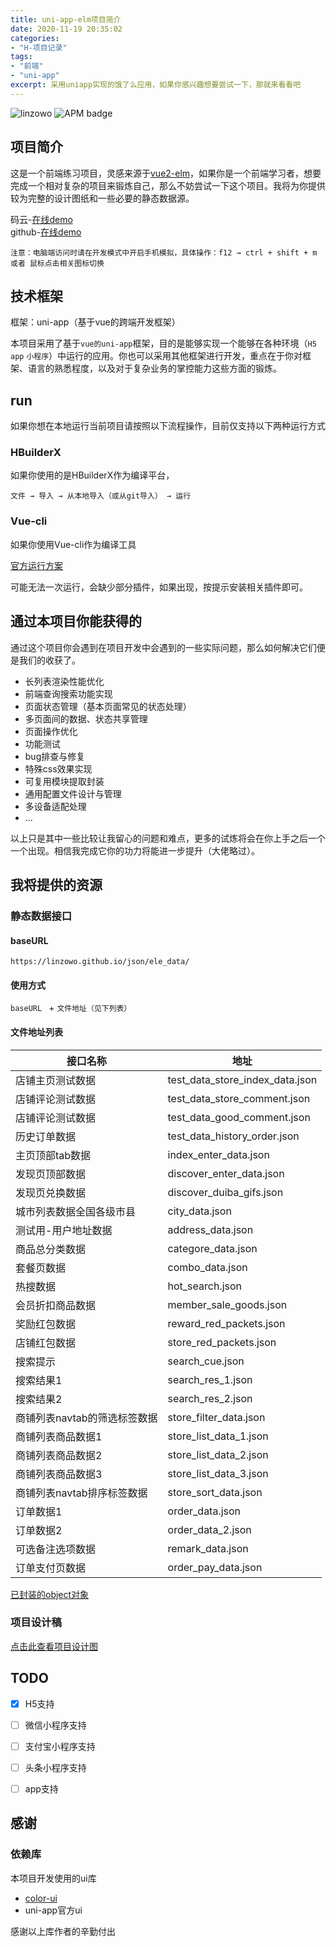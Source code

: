 ```yaml
---
title: uni-app-elm项目简介
date: 2020-11-19 20:35:02
categories:
- "H-项目记录"
tags:
- "前端"
- "uni-app"
excerpt: 采用uniapp实现的饿了么应用，如果你感兴趣想要尝试一下，那就来看看吧
---
```




<img src="https://img.shields.io/badge/build-linzowo-brightgreen" alt="linzowo">

<img alt="APM badge" src="https://img.shields.io/badge/license-MIT-green">

## 项目简介
这是一个前端练习项目，灵感来源于[vue2-elm](https://github.com/bailicangdu/vue2-elm)，如果你是一个前端学习者，想要完成一个相对复杂的项目来锻炼自己，那么不妨尝试一下这个项目。我将为你提供较为完整的设计图纸和一些必要的静态数据源。

码云-[在线demo](https://linzowo.gitee.io/h5/elm-uniapp/)  
github-[在线demo](https://linzowo.github.io/h5/elm-uniapp/)  

`注意：电脑端访问时请在开发模式中开启手机模拟，具体操作：f12 → ctrl + shift + m 或者 鼠标点击相关图标切换`



## 技术框架
框架：uni-app（基于vue的跨端开发框架）

本项目采用了基于`vue的uni-app`框架，目的是能够实现一个能够在各种环境（`H5` `app` `小程序`）中运行的应用。你也可以采用其他框架进行开发，重点在于你对框架、语言的熟悉程度，以及对于复杂业务的掌控能力这些方面的锻炼。



## run

如果你想在本地运行当前项目请按照以下流程操作，目前仅支持以下两种运行方式

### HBuilderX

如果你使用的是HBuilderX作为编译平台，

`文件 → 导入 → 从本地导入（或从git导入） → 运行`

### Vue-cli

如果你使用Vue-cli作为编译工具

[官方运行方案](https://uniapp.dcloud.io/quickstart?id=_2-%e9%80%9a%e8%bf%87vue-cli%e5%91%bd%e4%bb%a4%e8%a1%8c)

可能无法一次运行，会缺少部分插件，如果出现，按提示安装相关插件即可。



## 通过本项目你能获得的

通过这个项目你会遇到在项目开发中会遇到的一些实际问题，那么如何解决它们便是我们的收获了。

+ 长列表渲染性能优化
+ 前端查询搜索功能实现
+ 页面状态管理（基本页面常见的状态处理）
+ 多页面间的数据、状态共享管理
+ 页面操作优化
+ 功能测试
+ bug排查与修复
+ 特殊css效果实现
+ 可复用模块提取封装
+ 通用配置文件设计与管理
+ 多设备适配处理
+ ...

以上只是其中一些比较让我留心的问题和难点，更多的试炼将会在你上手之后一个一个出现。相信我完成它你的功力将能进一步提升（大佬略过）。



## 我将提供的资源

### 静态数据接口

#### baseURL

`https://linzowo.github.io/json/ele_data/`

#### 使用方式

`baseURL ` + `文件地址（见下列表）`

#### 文件地址列表

| 接口名称 | 地址 |
| ---- | ---- |
|店铺主页测试数据      |test_data_store_index_data.json      |
|店铺评论测试数据      |test_data_store_comment.json      |
|店铺评论测试数据      |test_data_good_comment.json      |
|历史订单数据      |test_data_history_order.json      |
|主页顶部tab数据      |index_enter_data.json      |
|发现页顶部数据      |discover_enter_data.json      |
|发现页兑换数据      |discover_duiba_gifs.json      |
|城市列表数据全国各级市县      |city_data.json      |
|测试用-用户地址数据      | address_data.json |
|商品总分类数据      |categore_data.json      |
|套餐页数据      |combo_data.json      |
|热搜数据      |hot_search.json      |
|会员折扣商品数据      |member_sale_goods.json      |
|奖励红包数据      |reward_red_packets.json      |
|店铺红包数据      |store_red_packets.json      |
|搜索提示      |search_cue.json      |
|搜索结果1      |search_res_1.json      |
|搜索结果2      |search_res_2.json      |
|商铺列表navtab的筛选标签数据      |store_filter_data.json      |
|商铺列表商品数据1      |store_list_data_1.json      |
|商铺列表商品数据2      |store_list_data_2.json      |
|商铺列表商品数据3      |store_list_data_3.json      |
|商铺列表navtab排序标签数据      |store_sort_data.json      |
|订单数据1      |order_data.json      |
|订单数据2      |order_data_2.json      |
|可选备注选项数据      |remark_data.json      |
|订单支付页数据 |order_pay_data.json |

[已封装的object对象](https://github.com/linzowo/vue-elm/blob/master/common/http/service.js)


### 项目设计稿

[点击此查看项目设计图](https://app.mockplus.cn/team/invitation/F1lI55_TnG)



## TODO

- [x] H5支持

- [ ] 微信小程序支持

- [ ] 支付宝小程序支持

- [ ] 头条小程序支持

- [ ] app支持

  

## 感谢

### 依赖库

本项目开发使用的ui库

+ [color-ui](https://github.com/weilanwl/ColorUI)
+ uni-app官方ui

感谢以上库作者的辛勤付出

